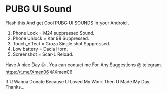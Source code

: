 # PUBG UI Sound


Flash this And get Cool PUBG UI SOUNDS In your Android . 
1) Phone Lock = M24 suppressed Sound. 
2) Phone Unlock = Kar 98 Suppressed. 
3) Touch_effect = Groza Single shot Suppressed. 
4) Low battery = Dacia Horn.
5) Screenshot = Scar-L Reload.


Have A nice Day 👍 . You can contact me For Any Suggestions @ telegram. https://t.me/Xmen06    @Xmen06

If U Wanna Donate Because U Loved My Work 
Then U Made My Day Thanks... 

